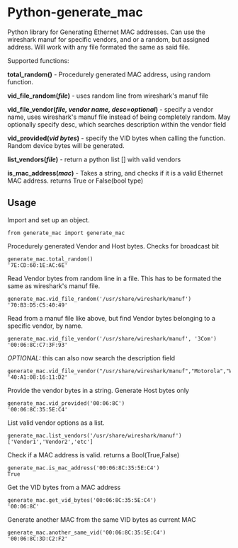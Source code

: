 Python-generate_mac
===================

Python library for Generating Ethernet MAC addresses. Can use the wireshark manuf
for specific vendors, and or a random, but assigned address. Will work with
any file formated the same as said file.

Supported functions:

**total_random()** - Procedurely generated MAC address, using random function.

**vid_file_random(_file_)** - uses random line from wireshark's manuf file

**vid_file_vendor(_file, vendor name, desc=optional_)** - specify a vendor name,
uses wireshark's manuf file instead of being completely random. May optionally
specify desc, which searches description within the vendor field

**vid_provided(_vid bytes_)** - specify the VID bytes when calling the function.
Random device bytes will be generated.

**list_vendors(_file_)** - return a python list [] with valid vendors

**is_mac_address(_mac_)** - Takes a string, and checks if it is a valid Ethernet
MAC address. returns True or False(bool type)

Usage
-----

Import and set up an object.

```
from generate_mac import generate_mac
```

Procedurely generated Vendor and Host bytes. Checks for broadcast bit

```
generate_mac.total_random()
'7E:CD:60:1E:AC:6E'
```

Read Vendor bytes from random line in a file. This has to be formated the same
as wireshark's manuf file.
```
generate_mac.vid_file_random('/usr/share/wireshark/manuf')
'70:B3:D5:C5:40:49'
```

Read from a manuf file like above, but find Vendor bytes belonging to a specific
vendor, by name.
```
generate_mac.vid_file_vendor('/usr/share/wireshark/manuf', '3Com')
'00:06:8C:C7:3F:93'
```
*OPTIONAL:* this can also now search the description field

```
generate_mac.vid_file_vendor("/usr/share/wireshark/manuf","Motorola","Wuhan")
'40:A1:08:16:11:D2'
```

Provide the vendor bytes in a string. Generate Host bytes only
```
generate_mac.vid_provided('00:06:8C')
'00:06:8C:35:5E:C4'
```

List valid vendor options as a list.
```
generate_mac.list_vendors('/usr/share/wireshark/manuf')
['Vendor1','Vendor2','etc']
```

Check if a MAC address is valid. returns a Bool(True,False)
```
generate_mac.is_mac_address('00:06:8C:35:5E:C4')
True
```

Get the VID bytes from a MAC address
```
generate_mac.get_vid_bytes('00:06:8C:35:5E:C4')
'00:06:8C'
```

Generate another MAC from the same VID bytes as current MAC
```
generate_mac.another_same_vid('00:06:8C:35:5E:C4')
'00:06:8C:3D:C2:F2'
```
